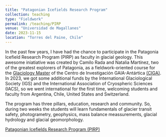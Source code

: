 ```yaml
---
title: "Patagonian Icefields Research Program"
collection: teaching
type: "Fieldwork"
permalink: /teaching/PIRP
venue: "Universidad de Magallanes"
date: 2023-11-15
location: "Torres del Paine, Chile"
---
```




In the past few years, I have had the chance to participate in the Patagonia Icefield Research Program (PIRP) as faculty in glacial geology. This awesome iniatiative was created by Camilo Rada and Natalia Martínez, two of the greatest explorers of Patagonia, as a fieldwork-oriented course for the [Glaciology Master](https://glacio.umag.cl/) of the Centro de Investigación GAIA-Antártica [(CIGA)](http://www.umag.cl/gaiaantartica/). In 2023, we got some additional funds by the International Glaciological Society (IGS) and the International Association of Cryospheric Sciences (IACS), so we went international for the first time, welcoming students and faculty from Argentina, Chile, United States and Switzerland.

The program has three pillars, education, research and community. So, during two weeks the students will learn fundamentals of glacier transit safety, photogrametry, geophysics, mass balance meassurements, glacial hydrology and glacial geomorphology. 

[Patagonian Icefields Research Program (PIRP)](https://www.patagonianicefields.org/)
